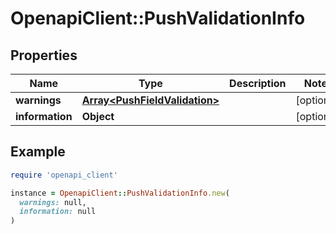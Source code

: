 # OpenapiClient::PushValidationInfo

## Properties

| Name | Type | Description | Notes |
| ---- | ---- | ----------- | ----- |
| **warnings** | [**Array&lt;PushFieldValidation&gt;**](PushFieldValidation.md) |  | [optional] |
| **information** | **Object** |  | [optional] |

## Example

```ruby
require 'openapi_client'

instance = OpenapiClient::PushValidationInfo.new(
  warnings: null,
  information: null
)
```

